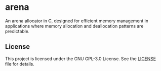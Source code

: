 # arena

An arena allocator in C, designed for efficient memory management in applications where memory allocation and deallocation patterns are predictable.

## License

This project is licensed under the GNU GPL-3.0 License. See the [LICENSE](LICENSE) file for details.